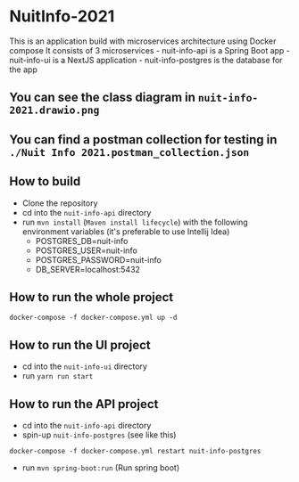 # NuitInfo-2021

This is an application build with microservices architecture using Docker compose It consists of 3 microservices -
nuit-info-api is a Spring Boot app - nuit-info-ui is a NextJS application - nuit-info-postgres is the database for the
app

## You can see the class diagram in ```nuit-info-2021.drawio.png```
## You can find a postman collection for testing in ```./Nuit Info 2021.postman_collection.json```

## How to build

- Clone the repository
- cd into the ```nuit-info-api``` directory
- run ```mvn install``` (```Maven install lifecycle```) with the following environment variables (it's preferable to use
  Intellij Idea)
    - POSTGRES_DB=nuit-info
    - POSTGRES_USER=nuit-info
    - POSTGRES_PASSWORD=nuit-info
    - DB_SERVER=localhost:5432

## How to run the whole project

    docker-compose -f docker-compose.yml up -d

## How to run the UI project

- cd into the ```nuit-info-ui``` directory
- run ```yarn run start```

## How to run the API project

- cd into the ```nuit-info-api``` directory
- spin-up ```nuit-info-postgres``` (see like this)
```
docker-compose -f docker-compose.yml restart nuit-info-postgres
```
- run ```mvn spring-boot:run``` (Run spring boot)

